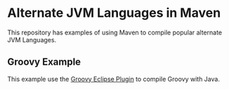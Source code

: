 # Alternate JVM Languages in Maven

This repository has examples of using Maven to compile popular alternate JVM Languages.

## Groovy Example

This example use the [Groovy Eclipse Plugin](https://github.com/groovy/groovy-eclipse/wiki/Groovy-Eclipse-Maven-plugin) 
to compile Groovy with Java.